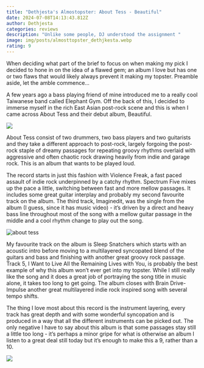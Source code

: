 ```yaml
---
title: "Dethjesta's Almostopster: About Tess - Beautiful"
date: 2024-07-08T14:13:43.812Z
author: Dethjesta
categories: reviews
description: "Unlike some people, DJ understood the assignment "
image: img/posts/almosttopster_dethjkesta.webp
rating: 9
---
```

<!--StartFragment-->

When deciding what part of the brief to focus on when making my pick I decided to hone in on the idea of a flawed gem; an album I love but has one or two flaws that would likely always prevent it making my topster. Preamble aside, let the amble commence…

A few years ago a bass playing friend of mine introduced me to a really cool Taiwanese band called Elephant Gym. Off the back of this, I decided to immerse myself in the rich East Asian post-rock scene and this is when I came across About Tess and their debut album, Beautiful.

![](img/posts/aboutess.jpg)

About Tess consist of two drummers, two bass players and two guitarists and they take a different approach to post-rock, largely forgoing the post-rock staple of dreamy passages for repeating groovy rhythms overlaid with aggressive and often chaotic rock drawing heavily from indie and garage rock. This is an album that wants to be played loud.

The record starts in just this fashion with Violence Freak, a fast paced assault of indie rock underpinned by a catchy rhythm. Spectrum Five mixes up the pace a little, switching between fast and more mellow passages. It includes some great guitar interplay and probably my second favourite track on the album. The third track, Imaginedit, was the single from the album (I guess, since it has music video) - it’s driven by a direct and heavy bass line throughout most of the song with a mellow guitar passage in the middle and a cool rhythm change to play out the song.

<!--StartFragment-->

![about tess](https://lastfm.freetls.fastly.net/i/u/770x0/aac701ce6fba48f18063fc093b5bd3ca.jpg#aac701ce6fba48f18063fc093b5bd3ca)

<!--EndFragment-->

My favourite track on the album is Sleep Snatchers which starts with an acoustic intro before moving to a multilayered syncopated blend of the guitars and bass and finishing with another great groovy rock passage. Track 5, I Want to Live All the Remaining Lives with You, is probably the best example of why this album won’t ever get into my topster. While I still really like the song and it does a great job of portraying the song title in music alone, it takes too long to get going. The album closes with Brain Drive-Impulse another great multilayered indie rock inspired song with several tempo shifts.

The thing I love most about this record is the instrument layering, every track has great depth and with some wonderful syncopation and is produced in a way that all the different instruments can be picked out. The only negative I have to say about this album is that some passages stay still a little too long - it’s perhaps a minor gripe for what is otherwise an album I listen to a great deal still today but it’s enough to make this a 9, rather than a 10.

![](img/posts/djmeme.jpg)

<!--EndFragment-->